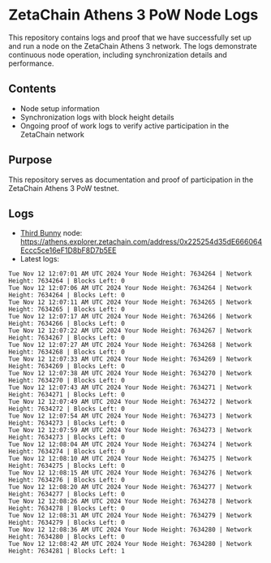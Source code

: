 # ZetaChain Athens 3 PoW Node Logs
This repository contains logs and proof that we have successfully set up and run a node on the ZetaChain Athens 3 network. The logs demonstrate continuous node operation, including synchronization details and performance.

## Contents
- Node setup information
- Synchronization logs with block height details
- Ongoing proof of work logs to verify active participation in the ZetaChain network

## Purpose
This repository serves as documentation and proof of participation in the ZetaChain Athens 3 PoW testnet.

## Logs

- [Third Bunny](https://thirdbunny.xyz/) node: https://athens.explorer.zetachain.com/address/0x225254d35dE666064Eccc5ce16eF1D8bF8D7b5EE
- Latest logs:
```
Tue Nov 12 12:07:01 AM UTC 2024 Your Node Height: 7634264 | Network Height: 7634264 | Blocks Left: 0
Tue Nov 12 12:07:06 AM UTC 2024 Your Node Height: 7634264 | Network Height: 7634264 | Blocks Left: 0
Tue Nov 12 12:07:11 AM UTC 2024 Your Node Height: 7634265 | Network Height: 7634265 | Blocks Left: 0
Tue Nov 12 12:07:17 AM UTC 2024 Your Node Height: 7634266 | Network Height: 7634266 | Blocks Left: 0
Tue Nov 12 12:07:22 AM UTC 2024 Your Node Height: 7634267 | Network Height: 7634267 | Blocks Left: 0
Tue Nov 12 12:07:27 AM UTC 2024 Your Node Height: 7634268 | Network Height: 7634268 | Blocks Left: 0
Tue Nov 12 12:07:33 AM UTC 2024 Your Node Height: 7634269 | Network Height: 7634269 | Blocks Left: 0
Tue Nov 12 12:07:38 AM UTC 2024 Your Node Height: 7634270 | Network Height: 7634270 | Blocks Left: 0
Tue Nov 12 12:07:43 AM UTC 2024 Your Node Height: 7634271 | Network Height: 7634271 | Blocks Left: 0
Tue Nov 12 12:07:49 AM UTC 2024 Your Node Height: 7634272 | Network Height: 7634272 | Blocks Left: 0
Tue Nov 12 12:07:54 AM UTC 2024 Your Node Height: 7634273 | Network Height: 7634273 | Blocks Left: 0
Tue Nov 12 12:07:59 AM UTC 2024 Your Node Height: 7634273 | Network Height: 7634273 | Blocks Left: 0
Tue Nov 12 12:08:04 AM UTC 2024 Your Node Height: 7634274 | Network Height: 7634274 | Blocks Left: 0
Tue Nov 12 12:08:10 AM UTC 2024 Your Node Height: 7634275 | Network Height: 7634275 | Blocks Left: 0
Tue Nov 12 12:08:15 AM UTC 2024 Your Node Height: 7634276 | Network Height: 7634276 | Blocks Left: 0
Tue Nov 12 12:08:20 AM UTC 2024 Your Node Height: 7634277 | Network Height: 7634277 | Blocks Left: 0
Tue Nov 12 12:08:26 AM UTC 2024 Your Node Height: 7634278 | Network Height: 7634278 | Blocks Left: 0
Tue Nov 12 12:08:31 AM UTC 2024 Your Node Height: 7634279 | Network Height: 7634279 | Blocks Left: 0
Tue Nov 12 12:08:36 AM UTC 2024 Your Node Height: 7634280 | Network Height: 7634280 | Blocks Left: 0
Tue Nov 12 12:08:42 AM UTC 2024 Your Node Height: 7634280 | Network Height: 7634281 | Blocks Left: 1
```
